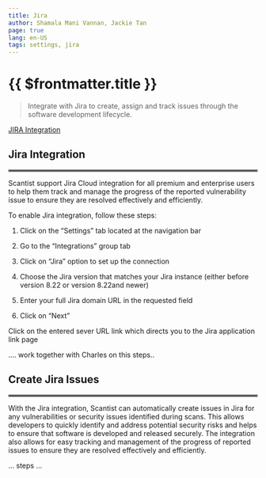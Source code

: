 ```yaml
---
title: Jira
author: Shamala Mani Vannan, Jackie Tan
page: true
lang: en-US
tags: settings, jira
---
```


<ClientOnly>

# {{ $frontmatter.title }}

> Integrate with Jira to create, assign and track issues through the software development lifecycle.

[JIRA Integration]()

## Jira Integration

<hr style="border:2px solid gray" />

Scantist support Jira Cloud integration for all premium and enterprise users to help them track and manage the progress of the reported vulnerability issue to ensure they are resolved effectively and efficiently. 

To enable Jira integration, follow these steps: 

1. Click on the “Settings” tab located at the navigation bar 

2. Go to the “Integrations” group tab

3. Click on “Jira” option to set up the connection

4. Choose the Jira version that matches your Jira instance (either before version 8.22 or version 8.22and newer)

5. Enter your full Jira domain URL in the requested field 

6. Click on “Next” 

Click on the entered sever URL link which directs you to the Jira application link page 

…. work together with Charles on this steps.. 

## Create Jira Issues

<hr style="border:2px solid gray" />

With the Jira integration, Scantist can automatically create issues in Jira for any vulnerabilities or security issues identified during scans. This allows developers to quickly identify and address potential security risks and helps to ensure that software is developed and released securely. The integration also allows for easy tracking and management of the progress of reported issues to ensure they are resolved effectively and efficiently. 

… steps …

</ClientOnly>